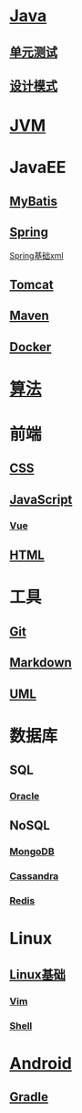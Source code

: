 # [Java](./Books/Java/Java.md)

## [单元测试](./Books/Java/单元测试.md)

## [设计模式](./Books/Java/设计模式.md)

# [JVM](./Books/Java/JVM.md)

# JavaEE

## [MyBatis](./Books/Java/JavaEE/MyBatis.md)

## [Spring](./Books/Java/JavaEE/Spring/Spring.md)

[Spring基础xml](./Books/Java/JavaEE/Spring/Spring基础xml.md)

## [Tomcat](./Books/Java/JavaEE/Tomcat.md)

## [Maven](./Books/Java/JavaEE/Maven.md)

## [Docker](./Books/Java/JavaEE/Docker.md)

# [算法](./Books/算法.md)

# 前端

## [CSS](./Books/Web/前端/CSS.md)

## [JavaScript](./Books/Web/前端/JavaScript.md)

### [Vue](./Books/Web/前端/Vue.md)

## [HTML](./Books/Web/前端/HTML.md)

# 工具

## [Git](./Books/其他/Git.md)

## [Markdown](./Books/其他/Markdown.md)

## [UML](./Books/其他/UML.md)

# 数据库

## SQL

### [Oracle](./Books/数据库/SQL/Oracle.md)

## NoSQL

### [MongoDB](./Books/数据库/NoSQL/MongoDB.md)

### [Cassandra](./Books/数据库/NoSQL/Cassandra.md)

### [Redis](./Books/数据库/NoSQL/Redis.md)

# Linux

## [Linux基础](./Books/Linux/Linux基础.md)

### [Vim](./Books/Linux/vim.md)

### [Shell](./Books/Linux/Shell.md)

# [Android](./Books/Android/Android.md)

## [Gradle](./Books/Android/Gradle.md)

